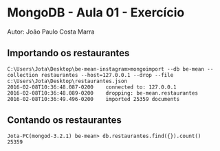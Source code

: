 # MongoDB - Aula 01 - Exercício

Autor: João Paulo Costa Marra

## Importando os restaurantes

``` shell
C:\Users\Jota\Desktop\be-mean-instagram>mongoimport --db be-mean --collection restaurantes --host=127.0.0.1 --drop --file c:\Users\Jota\Desktop\restaurantes.json
2016-02-08T10:36:48.087-0200    connected to: 127.0.0.1
2016-02-08T10:36:48.089-0200    dropping: be-mean.restaurantes
2016-02-08T10:36:49.496-0200    imported 25359 documents
```

## Contando os restaurantes

```
Jota-PC(mongod-3.2.1) be-mean> db.restaurantes.find({}).count()
25359
```
